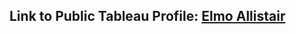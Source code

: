 ## Link to Public Tableau Profile: [Elmo Allistair](https://public.tableau.com/app/profile/elmoallistair/)